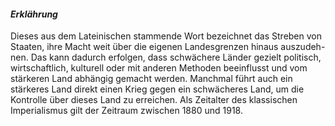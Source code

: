 #### *Erklährung*
Dieses aus dem Lateinischen stammende Wort bezeichnet das Streben von Staaten, ihre Macht weit über die eigenen Landesgrenzen hinaus auszudeh- nen. Das kann dadurch erfolgen, dass schwächere Länder gezielt politisch, wirtschaftlich, kulturell oder mit anderen Methoden beeinflusst und vom stärkeren Land abhängig gemacht werden. Manchmal führt auch ein stärkeres Land direkt einen Krieg gegen ein schwächeres Land, um die Kontrolle über dieses Land zu erreichen. Als Zeitalter des klassischen Imperialismus gilt der Zeitraum zwischen 1880 und 1918.